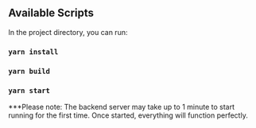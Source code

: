## Available Scripts

In the project directory, you can run:

### `yarn install`

### `yarn build`

### `yarn start`

***Please note: The backend server may take up to 1 minute to start running for the first time. Once started, everything will function perfectly.
